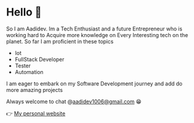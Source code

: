 # Hello 👋
So I am Aadidev. Im a Tech Enthusiast and a future Entrepreneur who is working hard to Acquire more knowledge on Every Interesting tech on the planet.
So far I am proficient in these topics

 - Iot
 - FullStack Developer
 - Tester
 - Automation
   
I am eager to embark on my Software Development journey and add do more amazing projects

Always welcome to chat @aadidev1006@gmail.com 😁

👉 [My personal website ](https://aadi1006.github.io/aadidev_portfolio/)

